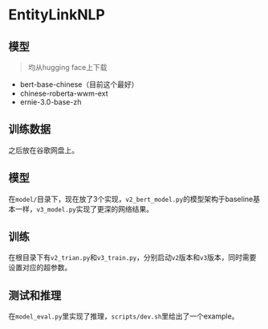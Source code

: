 # EntityLinkNLP


## 模型
> 均从hugging face上下载
- bert-base-chinese（目前这个最好）
- chinese-roberta-wwm-ext
- ernie-3.0-base-zh

## 训练数据
之后放在谷歌网盘上。

## 模型
在`model/`目录下，现在放了3个实现，`v2_bert_model.py`的模型架构于baseline基本一样，`v3_model.py`实现了更深的网络结果。

## 训练
在根目录下有`v2_trian.py`和`v3_train.py`，分别启动`v2`版本和`v3`版本，同时需要设置对应的超参数。


## 测试和推理
在`model_eval.py`里实现了推理，`scripts/dev.sh`里给出了一个example。